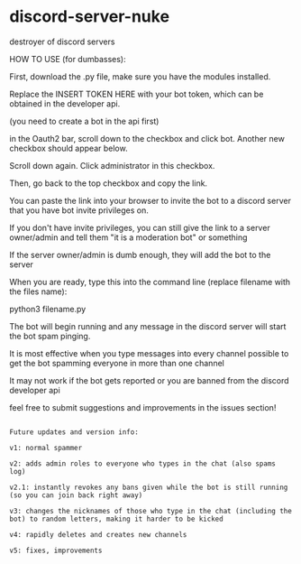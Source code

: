 
# discord-server-nuke
destroyer of discord servers

HOW TO USE (for dumbasses):

First, download the .py file, make sure you have the modules installed.


Replace the INSERT TOKEN HERE with your bot token, which can be obtained in the developer api.

(you need to create a bot in the api first)


in the Oauth2 bar, scroll down to the checkbox and click bot. Another new checkbox should appear below.

Scroll down again. Click administrator in this checkbox.

Then, go back to the top checkbox and copy the link.

You can paste the link into your browser to invite the bot to a discord server that you have bot invite privileges on.

If you don't have invite privileges, you can still give the link to a server owner/admin and tell them "it is a moderation bot" or something

If the server owner/admin is dumb enough, they will add the bot to the server


When you are ready, type this into the command line (replace filename with the files name):

python3 filename.py

The bot will begin running and any message in the discord server will start the bot spam pinging.


It is most effective when you type messages into every channel possible to get the bot spamming everyone in more than one channel

It may not work if the bot gets reported or you are banned from the discord developer api

feel free to submit suggestions and improvements in the issues section!


~~~~~~~~~~~~~~~~~~~~~~~~~~~~~~~~~~~~~~~~~~~~~~~~~~~~~~~

Future updates and version info:

v1: normal spammer

v2: adds admin roles to everyone who types in the chat (also spams log)

v2.1: instantly revokes any bans given while the bot is still running (so you can join back right away)

v3: changes the nicknames of those who type in the chat (including the bot) to random letters, making it harder to be kicked

v4: rapidly deletes and creates new channels

v5: fixes, improvements
